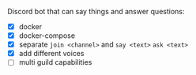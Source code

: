 Discord bot that can say things and answer questions:

- [x] docker
- [x] docker-compose
- [x] separate `join <channel>` and `say <text>` `ask <text>`
- [x] add different voices
- [ ] multi guild capabilities